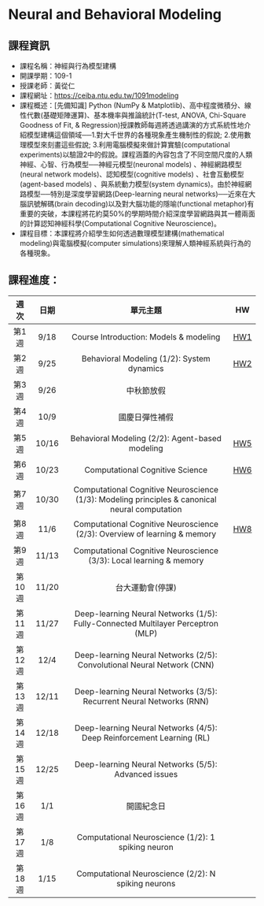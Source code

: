 
# Neural and Behavioral Modeling

## 課程資訊

- 課程名稱：神經與行為模型建構
- 開課學期：109-1
- 授課老師：黃從仁
- 課程網址：https://ceiba.ntu.edu.tw/1091modeling
- 課程概述：[先備知識] Python (NumPy & Matplotlib)、高中程度微積分、線性代數(基礎矩陣運算)、基本機率與推論統計(T-test, ANOVA, Chi-Square Goodness of Fit, & Regression)授課教師每週將透過講演的方式系統性地介紹模型建構這個領域──1.對大千世界的各種現象產生機制性的假說; 2.使用數理模型來刻畫這些假說; 3.利用電腦模擬來做計算實驗(computational experiments)以驗證2中的假說。課程涵蓋的內容包含了不同空間尺度的人類神經、心智、行為模型──神經元模型(neuronal models) 、神經網路模型(neural network models)、認知模型(cognitive models) 、社會互動模型(agent-based models) 、與系統動力模型(system dynamics)。由於神經網路模型──特別是深度學習網路(Deep-learning neural networks)──近來在大腦訊號解碼(brain decoding)以及對大腦功能的隱喻(functional metaphor)有重要的突破，本課程將花約莫50%的學期時間介紹深度學習網路與其一體兩面的計算認知神經科學(Computational Cognitive Neuroscience)。
 - 課程目標：本課程將介紹學生如何透過數理模型建構(mathematical modeling)與電腦模擬(computer simulations)來理解人類神經系統與行為的各種現象。
 

## 課程進度：

| 週次 | 日期	| 單元主題 | HW |
|:----:|:----:|:----:|:----:|
| 第1週	| 9/18 | Course Introduction: Models & modeling | [HW1](https://github.com/xup6y3ul6/Neural-and-Behavioral-Modeling/blob/main/01_Course%20Introduction_Models%20&%20modeling/01_examples.ipynb)
| 第2週	| 9/25 | Behavioral Modeling (1/2): System dynamics | [HW2](https://github.com/xup6y3ul6/Neural-and-Behavioral-Modeling/blob/main/02_Behavioral%20Modeling%20(1-2)%20System%20dynamics/02_exercises.ipynb)
| 第3週	| 9/26 | 中秋節放假 |
| 第4週	| 10/9 |  國慶日彈性補假 |
| 第5週	| 10/16 |  Behavioral Modeling (2/2): Agent-based modeling | [HW5](https://github.com/xup6y3ul6/Neural-and-Behavioral-Modeling/blob/main/05_Behavioral%20Modeling%20(2-2)%20Agent-based%20modeling/05_exercises.ipynb)
| 第6週	| 10/23 | Computational Cognitive Science | [HW6](https://github.com/xup6y3ul6/Neural-and-Behavioral-Modeling/tree/main/06_Computational%20Cognitive%20Science/06_exercises.ipynb)
| 第7週	| 10/30 | Computational Cognitive Neuroscience (1/3): Modeling principles & canonical neural computation  |
| 第8週	| 11/6 | Computational Cognitive Neuroscience (2/3): Overview of learning & memory  | [HW8](https://github.com/xup6y3ul6/Neural-and-Behavioral-Modeling/blob/main/08_Computational%20Cognitive%20Neuroscience%20(2-3)%20Neural%20Networks/08_exercises.ipynb)
| 第9週	| 11/13 | Computational Cognitive Neuroscience (3/3): Local learning & memory |
| 第10週 | 11/20 | 台大運動會(停課) |
| 第11週 | 11/27 | Deep-learning Neural Networks (1/5): Fully-Connected Multilayer Perceptron (MLP) |
| 第12週 | 12/4 | Deep-learning Neural Networks (2/5): Convolutional Neural Network (CNN) |
| 第13週 | 12/11 | Deep-learning Neural Networks (3/5): Recurrent Neural Networks (RNN) |
| 第14週 | 12/18 | Deep-learning Neural Networks (4/5): Deep Reinforcement Learning (RL) | 	
| 第15週 | 12/25 | Deep-learning Neural Networks (5/5): Advanced issues |
| 第16週 | 1/1 | 開國紀念日 |
| 第17週 | 1/8 | Computational Neuroscience (1/2): 1 spiking neuron |
| 第18週 |	1/15 | Computational Neuroscience (2/2): N spiking neurons |

